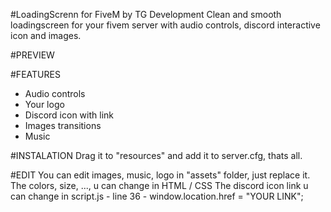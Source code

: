 #LoadingScrenn for FiveM by TG Development
Clean and smooth loadingscreen for your fivem server with audio controls, discord interactive icon and images.

#PREVIEW

#FEATURES
- Audio controls
- Your logo
- Discord icon with link
- Images transitions
- Music

#INSTALATION
Drag it to "resources" and add it to server.cfg, thats all.

#EDIT
You can edit images, music, logo in "assets" folder, just replace it.
The colors, size, ..., u can change in HTML / CSS
The discord icon link u can change in script.js - line 36 - window.location.href = "YOUR LINK";
